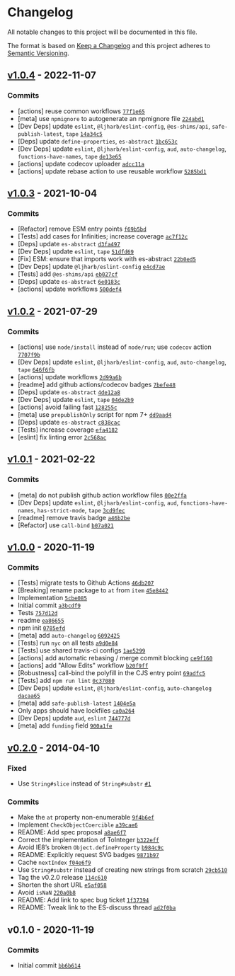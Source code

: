 # Changelog

All notable changes to this project will be documented in this file.

The format is based on [Keep a Changelog](https://keepachangelog.com/en/1.0.0/)
and this project adheres to [Semantic Versioning](https://semver.org/spec/v2.0.0.html).

## [v1.0.4](https://github.com/es-shims/String.prototype.at/compare/v1.0.3...v1.0.4) - 2022-11-07

### Commits

- [actions] reuse common workflows [`77f1e65`](https://github.com/es-shims/String.prototype.at/commit/77f1e6531068b0c24dad4c8c3194b6d5c0a9e81d)
- [meta] use `npmignore` to autogenerate an npmignore file [`224abd1`](https://github.com/es-shims/String.prototype.at/commit/224abd1bec25d4d874f0b057f1ec41f2a27d2785)
- [Dev Deps] update `eslint`, `@ljharb/eslint-config`, `@es-shims/api`, `safe-publish-latest`, `tape` [`14a34c5`](https://github.com/es-shims/String.prototype.at/commit/14a34c54620af909c61497938c4d633b20477b54)
- [Deps] update `define-properties`, `es-abstract` [`1bc653c`](https://github.com/es-shims/String.prototype.at/commit/1bc653c33e600039c1cabe8386efe47947cf934f)
- [Dev Deps] update `eslint`, `@ljharb/eslint-config`, `aud`, `auto-changelog`, `functions-have-names`, `tape` [`de13e65`](https://github.com/es-shims/String.prototype.at/commit/de13e654531fc06d60c92f6633edb788f999140e)
- [actions] update codecov uploader [`adcc11a`](https://github.com/es-shims/String.prototype.at/commit/adcc11a166b76d5a3c5d62fc420b716588ca1683)
- [actions] update rebase action to use reusable workflow [`5285bd1`](https://github.com/es-shims/String.prototype.at/commit/5285bd15e5822e634bfdcaf6c3fb0525a0990ed8)

## [v1.0.3](https://github.com/es-shims/String.prototype.at/compare/v1.0.2...v1.0.3) - 2021-10-04

### Commits

- [Refactor] remove ESM entry points [`f69b5bd`](https://github.com/es-shims/String.prototype.at/commit/f69b5bda5c1a7afcb628b63d65f46c15ccd233b0)
- [Tests] add cases for Infinities; increase coverage [`ac7f12c`](https://github.com/es-shims/String.prototype.at/commit/ac7f12c33802c2ebf9fd4213a0c4f7f0cc61e6fc)
- [Deps] update `es-abstract` [`d3fa497`](https://github.com/es-shims/String.prototype.at/commit/d3fa497a9c5d060abebd48e4553fbd7dde5e7ded)
- [Dev Deps] update `eslint`, `tape` [`51dfd69`](https://github.com/es-shims/String.prototype.at/commit/51dfd69f76be90759ae210344f5bfa06bb3110a5)
- [Fix] ESM: ensure that imports work with es-abstract [`22b0ed5`](https://github.com/es-shims/String.prototype.at/commit/22b0ed5e8a791b2bb184b8ed840afc54436d35d6)
- [Dev Deps] update `@ljharb/eslint-config` [`e4cd7ae`](https://github.com/es-shims/String.prototype.at/commit/e4cd7ae705ae8118490308a09e00fb1c9430f17c)
- [Tests] add `@es-shims/api` [`eb027cf`](https://github.com/es-shims/String.prototype.at/commit/eb027cf93fff2cca6a29757991b4b0c434c11ff4)
- [Deps] update `es-abstract` [`6e0183c`](https://github.com/es-shims/String.prototype.at/commit/6e0183c65af1ec238967f98fd7b3e935ef6a7361)
- [actions] update workflows [`500def4`](https://github.com/es-shims/String.prototype.at/commit/500def498f02d5fc228eec9cad8ccc4837ddfbdf)

## [v1.0.2](https://github.com/es-shims/String.prototype.at/compare/v1.0.1...v1.0.2) - 2021-07-29

### Commits

- [actions] use `node/install` instead of `node/run`; use `codecov` action [`7707f9b`](https://github.com/es-shims/String.prototype.at/commit/7707f9b745dfcc5873b3726c6e30d753575e8795)
- [Dev Deps] update `eslint`, `@ljharb/eslint-config`, `aud`, `auto-changelog`, `tape` [`646f6fb`](https://github.com/es-shims/String.prototype.at/commit/646f6fb4144519934862ad507ed4ffdcfcf83279)
- [actions] update workflows [`2d99a6b`](https://github.com/es-shims/String.prototype.at/commit/2d99a6bf1ac170670b348297680469b6e3129054)
- [readme] add github actions/codecov badges [`7befe48`](https://github.com/es-shims/String.prototype.at/commit/7befe486ba6595efa942c5a63524f4929087f15f)
- [Deps] update `es-abstract` [`4de12a8`](https://github.com/es-shims/String.prototype.at/commit/4de12a833361920a2541c35ff0fd5876a5f4b5b7)
- [Dev Deps] update `eslint`, `tape` [`04de2b9`](https://github.com/es-shims/String.prototype.at/commit/04de2b977ce77a890928a52acc6d2e9ee1c7fe75)
- [actions] avoid failing fast [`128255c`](https://github.com/es-shims/String.prototype.at/commit/128255c47500472238698506403cbe20ef45a592)
- [meta] use `prepublishOnly` script for npm 7+ [`dd9aad4`](https://github.com/es-shims/String.prototype.at/commit/dd9aad41fbd24a06796321c2b543f0b84cf5db1c)
- [Deps] update `es-abstract` [`c838cac`](https://github.com/es-shims/String.prototype.at/commit/c838cac07ad0f1ac34357539fb37d5e8873b67e3)
- [Tests] increase coverage [`efa4182`](https://github.com/es-shims/String.prototype.at/commit/efa4182397ec52bb63421d733b35b71d3bd25815)
- [eslint] fix linting error [`2c568ac`](https://github.com/es-shims/String.prototype.at/commit/2c568ac6a8852a627f50691add8f827ba5275617)

## [v1.0.1](https://github.com/es-shims/String.prototype.at/compare/v1.0.0...v1.0.1) - 2021-02-22

### Commits

- [meta] do not publish github action workflow files [`00e2ffa`](https://github.com/es-shims/String.prototype.at/commit/00e2ffad3748a29e056aee3b36a96f5bfffda248)
- [Dev Deps] update `eslint`, `@ljharb/eslint-config`, `aud`, `functions-have-names`, `has-strict-mode`, `tape` [`3cd9fec`](https://github.com/es-shims/String.prototype.at/commit/3cd9fecae4d16ad7163d1406711e3e5be465f5b3)
- [readme] remove travis badge [`a46b2be`](https://github.com/es-shims/String.prototype.at/commit/a46b2bec7f102d3c115b67febc1506f50782e746)
- [Refactor] use `call-bind` [`b07a021`](https://github.com/es-shims/String.prototype.at/commit/b07a02159b6f3ea18a59b937d05379494b6382c2)

## [v1.0.0](https://github.com/es-shims/String.prototype.at/compare/v0.2.0...v1.0.0) - 2020-11-19

### Commits

- [Tests] migrate tests to Github Actions [`46db207`](https://github.com/es-shims/String.prototype.at/commit/46db2071e09011c0493b6be8e92916522658ee90)
- [Breaking] rename package to `at` from `item` [`45e8442`](https://github.com/es-shims/String.prototype.at/commit/45e844230dc222bb4022046da66e742e1ce2f89e)
- Implementation [`5cbe085`](https://github.com/es-shims/String.prototype.at/commit/5cbe08589371a38e70d2b2fbf999dfee01b826f0)
- Initial commit [`a3bcdf9`](https://github.com/es-shims/String.prototype.at/commit/a3bcdf9c68913cab605147c9b13c7cf378776741)
- Tests [`757d12d`](https://github.com/es-shims/String.prototype.at/commit/757d12dd941e6a6e6755a2c2284a105066cf7fa6)
- readme [`ea86655`](https://github.com/es-shims/String.prototype.at/commit/ea86655416f26f1fa573a81be3fb723eb7072cf6)
- npm init [`0785efd`](https://github.com/es-shims/String.prototype.at/commit/0785efd5c7c933c029c3bfff9f6a23c354c108e2)
- [meta] add `auto-changelog` [`6092425`](https://github.com/es-shims/String.prototype.at/commit/60924256669c28b72f64511b363cbfb881447df6)
- [Tests] run `nyc` on all tests [`a9d0e84`](https://github.com/es-shims/String.prototype.at/commit/a9d0e84b8567722e3a4a3605668e829f99dd3137)
- [Tests] use shared travis-ci configs [`1ae5299`](https://github.com/es-shims/String.prototype.at/commit/1ae529956ee812fdaae8dde979a25fd36c9955c9)
- [actions] add automatic rebasing / merge commit blocking [`ce9f160`](https://github.com/es-shims/String.prototype.at/commit/ce9f16001092d3c9d4aea3a924b3a205a82a2967)
- [actions] add "Allow Edits" workflow [`b20f9ff`](https://github.com/es-shims/String.prototype.at/commit/b20f9ffe1b84272af694e2f8e4171bca871cef1f)
- [Robustness] call-bind the polyfill in the CJS entry point [`69adfc5`](https://github.com/es-shims/String.prototype.at/commit/69adfc500d4ad7209d1439eb298528c1b30a2ef6)
- [Tests] add `npm run lint` [`0c37080`](https://github.com/es-shims/String.prototype.at/commit/0c3708032f9887cbb7c3c5e055c3db964d408eae)
- [Dev Deps] update `eslint`, `@ljharb/eslint-config`, `auto-changelog` [`dacaa65`](https://github.com/es-shims/String.prototype.at/commit/dacaa65bd37d23738a18fa47438da4157ee95148)
- [meta] add `safe-publish-latest` [`1404e5a`](https://github.com/es-shims/String.prototype.at/commit/1404e5a05448503c5ded664b4bd8a2a085dfb006)
- Only apps should have lockfiles [`ca0a264`](https://github.com/es-shims/String.prototype.at/commit/ca0a264d99695f394f0768d81723f830e39ea781)
- [Dev Deps] update `aud`, `eslint` [`744777d`](https://github.com/es-shims/String.prototype.at/commit/744777d9a9f22b66e2a5542113d369a90cc023c2)
- [meta] add `funding` field [`900a1fe`](https://github.com/es-shims/String.prototype.at/commit/900a1fe2182c8f97ce41e96c29355a612df48c17)

## [v0.2.0](https://github.com/es-shims/String.prototype.at/compare/v0.1.0...v0.2.0) - 2014-04-10

### Fixed

- Use `String#slice` instead of `String#substr` [`#1`](https://github.com/es-shims/String.prototype.at/issues/1)

### Commits

- Make the `at` property non-enumerable [`9f4b6ef`](https://github.com/es-shims/String.prototype.at/commit/9f4b6ef8754d36ab1f98ada32f9ae4c60f9a35f8)
- Implement `CheckObjectCoercible` [`a39cae6`](https://github.com/es-shims/String.prototype.at/commit/a39cae640ac388bbbc727788fd0ec8b38d3efd78)
- README: Add spec proposal [`a8ae6f7`](https://github.com/es-shims/String.prototype.at/commit/a8ae6f7c5621ef4b07612dd55e2b92ea90d29711)
- Correct the implementation of ToInteger [`b322eff`](https://github.com/es-shims/String.prototype.at/commit/b322effb1f67a33b12eaeac88530797ba35f2697)
- Avoid IE8’s broken `Object.defineProperty` [`b984c9c`](https://github.com/es-shims/String.prototype.at/commit/b984c9cae8d9fd977d350b74ce977158b4de2acb)
- README: Explicitly request SVG badges [`9871b97`](https://github.com/es-shims/String.prototype.at/commit/9871b9771db4ac6aa38b43114d655011acd2da18)
- Cache `nextIndex` [`f04e6f9`](https://github.com/es-shims/String.prototype.at/commit/f04e6f9428fa67c53302bf4cade820a5e7bee684)
- Use `String#substr` instead of creating new strings from scratch [`29cb510`](https://github.com/es-shims/String.prototype.at/commit/29cb5108b54a5ab97cddbd897834fad79960e1d7)
- Tag the v0.2.0 release [`114c610`](https://github.com/es-shims/String.prototype.at/commit/114c6109a54fd303eeeb675688df92369e50d556)
- Shorten the short URL [`e5af058`](https://github.com/es-shims/String.prototype.at/commit/e5af0582d1b23043c48d869dab3f6e16361177e5)
- Avoid `isNaN` [`220a0b8`](https://github.com/es-shims/String.prototype.at/commit/220a0b8e1d2da19406bf26bcb86022c2f24afa43)
- README: Add link to spec bug ticket [`1f37394`](https://github.com/es-shims/String.prototype.at/commit/1f37394c0b6029fecea2e5f807ebd9abeae247b4)
- README: Tweak link to the ES-discuss thread [`ad2f0ba`](https://github.com/es-shims/String.prototype.at/commit/ad2f0ba794b03dc2422f4efc654d76ace13d743f)

## v0.1.0 - 2020-11-19

### Commits

- Initial commit [`bb6b614`](https://github.com/es-shims/String.prototype.at/commit/bb6b614bb600f8968e20f523c0cfaa68b36e1293)
